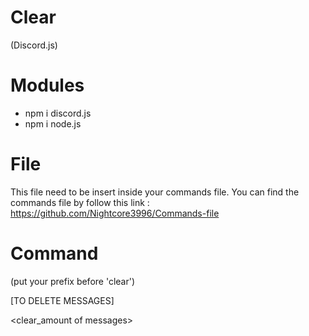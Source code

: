 # Clear
(Discord.js)

# Modules

- npm i discord.js
- npm i node.js

# File

This file need to be insert inside your commands file.
You can find the commands file by follow this link : https://github.com/Nightcore3996/Commands-file 

# Command 

(put your prefix before 'clear')

[TO DELETE MESSAGES]

<clear_amount of messages>

